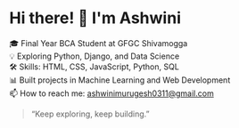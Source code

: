 # Hi there! 👋 I'm Ashwini

🎓 Final Year BCA Student at GFGC Shivamogga  
💡 Exploring Python, Django, and Data Science  
🛠 Skills: HTML, CSS, JavaScript, Python, SQL  
📊 Built projects in Machine Learning and Web Development  
📫 How to reach me: ashwinimurugesh0311@gmail.com

> “Keep exploring, keep building.”
